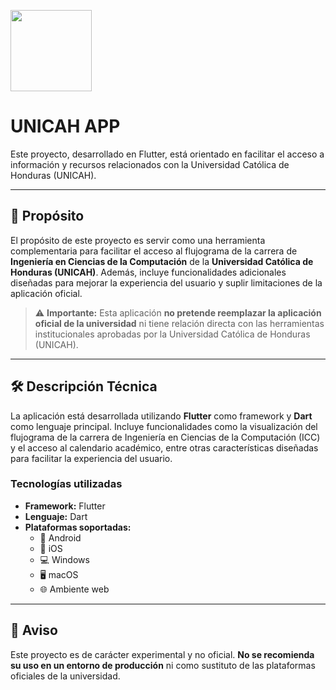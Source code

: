 <img src="https://github.com/user-attachments/assets/a2eb1b84-1395-46be-b949-016b3e7c0a16" width="130"><br>

# UNICAH APP

Este proyecto, desarrollado en Flutter, está orientado en facilitar el acceso a información y recursos relacionados con la Universidad Católica de Honduras (UNICAH).

---

## 🎯 Propósito

El propósito de este proyecto es servir como una herramienta complementaria para facilitar el acceso al flujograma de la carrera de **Ingeniería en Ciencias de la Computación** de la **Universidad Católica de Honduras (UNICAH)**. Además, incluye funcionalidades adicionales diseñadas para mejorar la experiencia del usuario y suplir limitaciones de la aplicación oficial.

> ⚠️ **Importante:** Esta aplicación **no pretende reemplazar la aplicación oficial de la universidad** ni tiene relación directa con las herramientas institucionales aprobadas por la Universidad Católica de Honduras (UNICAH).

---

## 🛠️ Descripción Técnica

La aplicación está desarrollada utilizando **Flutter** como framework y **Dart** como lenguaje principal. Incluye funcionalidades como la visualización del flujograma de la carrera de Ingeniería en Ciencias de la Computación (ICC) y el acceso al calendario académico, entre otras características diseñadas para facilitar la experiencia del usuario.

### Tecnologías utilizadas
- **Framework:** Flutter
- **Lenguaje:** Dart
- **Plataformas soportadas:**
  - 📱 Android
  - 🍎 iOS
  - 💻 Windows
  - 🖥️ macOS
  - 🌐 Ambiente web

---

## 🚨 Aviso

Este proyecto es de carácter experimental y no oficial. **No se recomienda su uso en un entorno de producción** ni como sustituto de las plataformas oficiales de la universidad.
